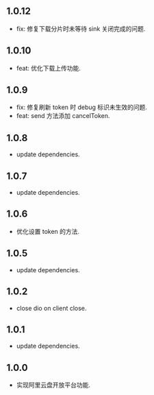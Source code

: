 ## 1.0.12

- fix: 修复下载分片时未等待 sink 关闭完成的问题.

## 1.0.10

- feat: 优化下载上传功能.

## 1.0.9

- fix: 修复刷新 token 时 debug 标识未生效的问题.
- feat: send 方法添加 cancelToken.

## 1.0.8

- update dependencies.

## 1.0.7

- update dependencies.

## 1.0.6

- 优化设置 token 的方法.

## 1.0.5

- update dependencies.

## 1.0.2

- close dio on client close.

## 1.0.1

- update dependencies.

## 1.0.0

- 实现阿里云盘开放平台功能.

